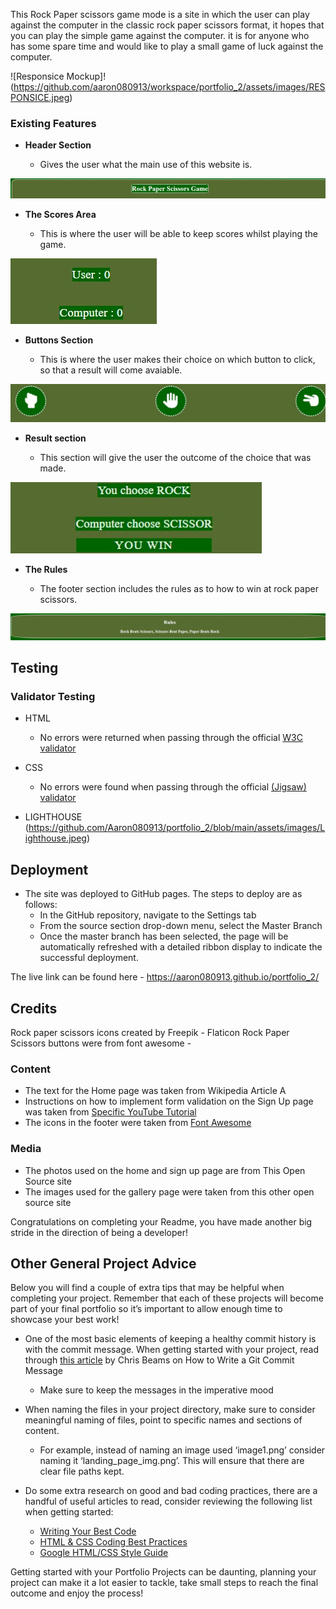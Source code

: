
This Rock Paper scissors game mode is a site in which the user can play against the computer in the classic rock paper scissors format, it hopes that you can play the simple game against the computer. it is for anyone who has some spare time and would like to play a small game of luck against the computer.

![Responsice Mockup]!(https://github.com/aaron080913/workspace/portfolio_2/assets/images/RESPONSICE.jpeg)

### Existing Features

- __Header Section__

  - Gives the user what the main use of this website is.

![Header](https://github.com/Aaron080913/portfolio_2/blob/main/assets/images/Header_section.jpeg)

- __The Scores Area__

  - This is where the user will be able to keep scores whilst playing the game.

![Score Area](https://github.com/Aaron080913/portfolio_2/blob/main/assets/images/score_area.jpeg)

- __Buttons Section__

  - This is where the user makes their choice on which button to click, so that a result will come avaiable. 

![Buttons](https://github.com/Aaron080913/portfolio_2/blob/main/assets/images/Buttons%20section.jpeg)

- __Result section__

  - This section will give the user the outcome of the choice that was made.  

![Results](https://github.com/Aaron080913/portfolio_2/blob/main/assets/images/result%20section.jpeg)

- __The Rules__ 

  - The footer section includes the rules as to how to win at rock paper scissors.

![Rules](https://github.com/Aaron080913/portfolio_2/blob/main/assets/images/Rules%20Section.jpeg)


## Testing 

### Validator Testing 

- HTML
  - No errors were returned when passing through the official [W3C validator](https://github.com/Aaron080913/portfolio_2/blob/main/assets/images/HTML%20VALIDATOR.png)
- CSS
  - No errors were found when passing through the official [(Jigsaw) validator](https://github.com/Aaron080913/portfolio_2/blob/main/assets/images/CSS%20VALIDATOR.jpeg)

- LIGHTHOUSE
  (https://github.com/Aaron080913/portfolio_2/blob/main/assets/images/Lighthouse.jpeg)

## Deployment

- The site was deployed to GitHub pages. The steps to deploy are as follows: 
  - In the GitHub repository, navigate to the Settings tab 
  - From the source section drop-down menu, select the Master Branch
  - Once the master branch has been selected, the page will be automatically refreshed with a detailed ribbon display to indicate the successful deployment. 

The live link can be found here - https://aaron080913.github.io/portfolio_2/


## Credits 

Rock paper scissors icons created by Freepik - Flaticon
Rock Paper Scissors buttons were from font awesome - 


### Content 

- The text for the Home page was taken from Wikipedia Article A
- Instructions on how to implement form validation on the Sign Up page was taken from [Specific YouTube Tutorial](https://www.youtube.com/)
- The icons in the footer were taken from [Font Awesome](https://fontawesome.com/)

### Media

- The photos used on the home and sign up page are from This Open Source site
- The images used for the gallery page were taken from this other open source site


Congratulations on completing your Readme, you have made another big stride in the direction of being a developer! 

## Other General Project Advice

Below you will find a couple of extra tips that may be helpful when completing your project. Remember that each of these projects will become part of your final portfolio so it’s important to allow enough time to showcase your best work! 

- One of the most basic elements of keeping a healthy commit history is with the commit message. When getting started with your project, read through [this article](https://chris.beams.io/posts/git-commit/) by Chris Beams on How to Write  a Git Commit Message 
  - Make sure to keep the messages in the imperative mood 

- When naming the files in your project directory, make sure to consider meaningful naming of files, point to specific names and sections of content.
  - For example, instead of naming an image used ‘image1.png’ consider naming it ‘landing_page_img.png’. This will ensure that there are clear file paths kept. 

- Do some extra research on good and bad coding practices, there are a handful of useful articles to read, consider reviewing the following list when getting started:
  - [Writing Your Best Code](https://learn.shayhowe.com/html-css/writing-your-best-code/)
  - [HTML & CSS Coding Best Practices](https://medium.com/@inceptiondj.info/html-css-coding-best-practice-fadb9870a00f)
  - [Google HTML/CSS Style Guide](https://google.github.io/styleguide/htmlcssguide.html#General)

Getting started with your Portfolio Projects can be daunting, planning your project can make it a lot easier to tackle, take small steps to reach the final outcome and enjoy the process! 